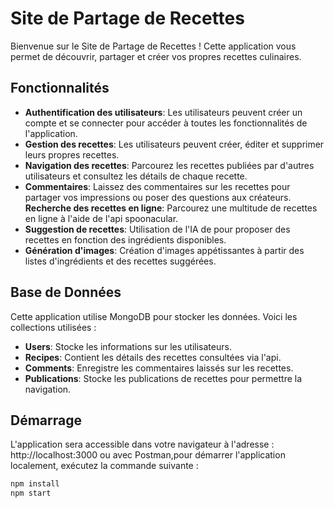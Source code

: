 # Site de Partage de Recettes

Bienvenue sur le Site de Partage de Recettes ! Cette application vous permet de découvrir, partager et créer vos propres recettes culinaires.

## Fonctionnalités

- **Authentification des utilisateurs**: Les utilisateurs peuvent créer un compte et se connecter pour accéder à toutes les fonctionnalités de l'application.
- **Gestion des recettes**: Les utilisateurs peuvent créer, éditer et supprimer leurs propres recettes.
- **Navigation des recettes**: Parcourez les recettes publiées par d'autres utilisateurs et consultez les détails de chaque recette.
- **Commentaires**: Laissez des commentaires sur les recettes pour partager vos impressions ou poser des questions aux créateurs.
**Recherche des recettes en ligne**: Parcourez une multitude de recettes en ligne à l'aide de l'api spoonacular.
- **Suggestion de recettes**: Utilisation de l'IA de pour proposer des recettes en fonction des ingrédients disponibles.
- **Génération d'images**: Création d'images appétissantes à partir des listes d'ingrédients et des recettes suggérées.

## Base de Données

Cette application utilise MongoDB pour stocker les données. Voici les collections utilisées :

- **Users**: Stocke les informations sur les utilisateurs.
- **Recipes**: Contient les détails des recettes consultées via l'api.
- **Comments**: Enregistre les commentaires laissés sur les recettes.
- **Publications**: Stocke les publications de recettes pour permettre la navigation.

## Démarrage
L'application sera accessible dans votre navigateur à l'adresse : http://localhost:3000
ou avec Postman,pour démarrer l'application localement, exécutez la commande suivante : 

```bash
npm install
npm start


